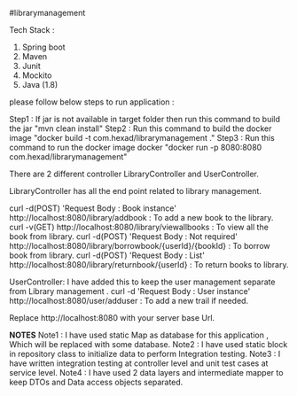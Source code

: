 #librarymanagement

Tech Stack :
1. Spring boot
2. Maven
3. Junit
4. Mockito
4. Java (1.8)

please follow below steps to run application :

Step1 : If jar is not available in target folder then run this command to build the jar "mvn clean install"
Step2 : Run this command to build the docker image "docker build -t com.hexad/librarymanagement ."
Step3 : Run this command to run the docker image docker "docker run -p 8080:8080 com.hexad/librarymanagement"

There are 2 different controller LibraryController and UserController.

LibraryController has all the end point related to library management.

curl -d(POST) 'Request Body : Book instance' http://localhost:8080/library/addbook : To add a new book to the library.
curl -v(GET)  http://localhost:8080/library/viewallbooks : To view all the book from library.
curl -d(POST) 'Request Body : Not required' http://localhost:8080/library/borrowbook/{userId}/{bookId} : To borrow book from library.
curl -d(POST) 'Request Body : List<Integer>' http://localhost:8080/library/returnbook/{userId} : To return books to library.

UserController: I have added this to keep the user management separate from Library management .
curl -d 'Request Body : User instance' http://localhost:8080/user/adduser : To add a new trail if needed.

Replace http://localhost:8080 with your server base Url.

**NOTES**
Note1 : I have used static Map as database for this application , Which will be replaced with some database.
Note2 : I have used static block in repository class to initialize data to perform Integration testing.
Note3 : I have written integration testing at controller level and unit test cases at service level.
Note4 : I have used 2 data layers and intermediate mapper to keep DTOs and Data access objects separated.